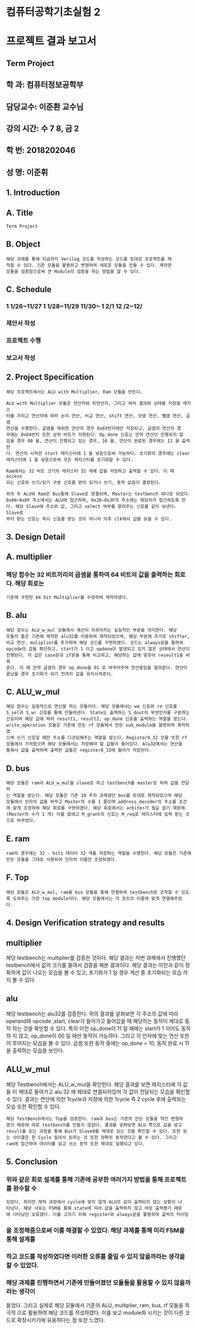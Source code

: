 # 컴퓨터공학기초실험 2

# 프로젝트 결과 보고서

## Term Project

## 학 과: 컴퓨터정보공학부

## 담당교수: 이준환 교수님

## 강의 시간: 수 7 8, 금 2

## 학 번: 2018202046

## 성 명: 이준휘


## 1. Introduction

## A. Title

```
Term Project
```
## B. Object

```
해당 과제를 통해 지금까지 Verilog 코드를 작성하는 코드를 토대로 프로젝트를 제
작할 수 있다. 기존 모듈을 활용하고 변형하여 새로운 모듈을 만들 수 있다. 제작한
모듈을 검증함으로써 큰 Module의 검증을 하는 방법을 알 수 있다.
```
## C. Schedule

### 1 1/26~11/27 1 1/28~11/29 11/30~ 1 2/1 12 /2~12/

### 제안서 작성

### 프로젝트 수행

### 보고서 작성

## 2. Project Specification

```
해당 프로젝트에서는 ALU with Multiplier, Ram 모듈을 만든다.
```
```
ALU with Multiplier 모듈은 연산자와 피연산자, 그리고 여러 결과와 상태를 저장할 레지스
터를 가지고 연산자에 따라 논리 연산, 비교 연산, shift 연산, 덧셈 연산, 뺄셈 연산, 곱셈
연산을 수행한다. 곱셈을 제외한 연산의 경우 0x03번지에만 저장되고, 곱셈의 연산의 경
우에는 0x04번지 또한 상위 비트가 저장된다. Op_done 신호는 만약 연산이 진행되지 않
았을 경우 00 을, 연산이 진행되고 있는 경우, 10 을, 연산이 완료된 경우에는 11 을 출력한
다. 연산의 시작은 start 레지스터에 1 을 넣음으로써 가능하다. 초기화의 경우에는 clear
레지스터에 1 을 넣음으로써 모든 레지스터를 초기화할 수 있다.
```
```
Ram에서는 32 비트 크기의 레지스터 32 개에 값을 저장하고 출력할 수 있다. 이 때 access
되는 신호와 쓰기/읽기 구분 신호를 받아 읽거나 쓰기, 동작 없음이 결정된다.
```
```
위의 두 ALU와 Ram은 Bus통해 Slave로 연결되며, Master는 testbench 하나로 되었다.
0x00~0x0F 주소에서는 ALU에 접근하며, 0x20~0x3F의 주소에는 메모리가 접근하도록 한
다. 해당 Slave에 주소와 값, 그리고 select 여부를 알려주는 신호를 같이 보낸다. Slave로
부터 받는 신호는 즉시 신호를 받는 것이 아니라 이후 clk에서 값을 읽을 수 있다.
```

## 3. Design Detail

## A. multiplier

### 해당 함수는 32 비트끼리의 곱셈을 통하여 64 비트의 값을 출력하는 회로다. 해당 회로는

```
기존에 구현한 64 bit Multiplier를 수정하여 제작하였다.
```
## B. alu

```
해당 함수는 ALU_w_mul 모듈에서 계산이 이루어지는 실질적인 부분을 의미한다. 해당
모듈의 틀은 기존에 제작한 alu32를 이용하여 제작되었으며, 해당 부분에 추가로 shifter,
비교 연산, muliplier를 추가하여 해당 코드를 구현하였다. 코드는 always문을 통하여
opcode의 값을 확인하고, start가 1 이고 opdone이 발생되고 있지 않은 상태에서 연산이
진행된다. 각 값은 case문과 if문을 통해 비교하고, 해당하는 값에 맞추어 reseult1을 바꿔
준다. 이 때 만약 곱셈의 경우 op_done을 01 로 바꾸어주며 연산중임을 알려준다. 연산이
끝났을 경우 초기화가 되기 전까지 값을 유지시켜준다.
```
## C. ALU_w_mul

```
해당 함수는 실질적으로 연산을 하는 모듈이다. 해당 모듈에서는 we 신호와 re 신호를
S_sel과 S_wr 신호를 통해 만들어낸다. State는 출력하는 S_dout이 무엇인지를 구분하는
신호이며 해당 값에 따라 result1, result2, op_done 신호를 출력하는 역할을 맡는다.
write_operation 모듈은 기존에 만든 rf 모듈에서 만든 sub_module을 활용하여 제작하였
으며 쓰기 신호일 때만 주소를 디코딩해주는 역할을 맡는다. Register8_32 모듈 또한 rf
모듈에서 가져왔으며 해당 모듈에서는 저장해야 할 값들이 들어있다. Alu32에서는 연산을
통해서 값을 출력하며 출력한 값들은 register8_32에 들어가 저장된다.
```
## D. bus

```
해당 모듈은 ram과 ALU_w_mul을 slave로 하고 testbench를 master로 하여 값을 전달하
는 역할을 맡는다. 해당 모듈은 기존 10 주차 과제였던 bus를 토대로 제작되었으며 해당
모듈에서 인자의 값을 바꾸고 Master의 수를 1 줄이며 address_decoder의 주소를 조건
에 맞게 조정하여 해당 회로를 구현하였다. 해당 회로에서는 arbiter가 필요 없기 때문에
(Master의 수가 1 개) 이를 없애고 M_grant의 신호는 M_req로 레지스터에 입력 받는 것
으로 바꾸었다.
```
## E. ram


```
ram의 경우에는 32 - bits 데이터 32 개를 저장하는 역할을 수행한다. 해당 모듈은 기존에
만든 모듈을 그대로 사용하여 인자의 이름만 조정하였다.
```
## F. Top

```
해당 모듈은 ALU_w_mul, ram을 bus 모듈을 통해 연결하여 testbench로 조작할 수 있도
록 도와주는 가장 top module이다. 해당 모듈에서는 각 포트의 이름에 맞게 연결해주었
다.
```
## 4. Design Verification strategy and results

## multiplier


해당 testbench는 multiplier를 검증한 것이다. 해당 결과는 저번 과제에서 진행했던
testbench에서 값의 크기를 줄여서 검증을 해본 결과이다. 해당 결과는 이전과 같이 정
확하게 값이 나오는 모습을 볼 수 있고, 초기화가 1 일 경우 계산 중 초기화되는 모습
까지 볼 수 있다.

## alu



해당 testbench는 alu32를 검증한다. 위의 결과를 살펴보면 각 주소의 값에 따라
operand와 opcode ,start, clear가 들어가고 들어갔을 때 해당하는 동작이 제대로 동작
하는 것을 확인할 수 있다. 특히 이전 op_done이 11 일 때에는 start가 1 이어도 동작하
지 않고, op_done이 00 일 때만 동작이 가능하다. 그리고 각 인자에 맞는 연산 또한 이
루어지는 모습을 볼 수 있다. 곱셈 또한 동작 중에는 op_done = 10, 동작 완료 시 11
을 출력하는 모습을 보인다.

## ALU_w_mul



해당 Testbench에서는 ALU_w_mul을 확인한다. 해당 결과를 보면 레지스터에 각 값들
이 제대로 들어가고 alu 32 에 제대로 연결되어있어 각 값이 전달되는 모습을 확인할 수
있다. 결과는 연산에 의한 1cycle과 저장에 의한 1cycle 즉 2 cycle 후에 출력되는 모습
또한 확인할 수 있다.



```
해당 TestBench에서는 Top을 검증한다. ram과 bus는 기존의 만든 모듈을 약간 변형하
였기 때문에 따로 testbench를 만들지 않았다. 결과를 살펴보면 ALU 쪽으로 값을 넣고
result를 읽는 과정을 통해 Bus가 Slave0를 제대로 읽는 것을 확인할 수 있다. 또한 읽
는 사이클은 한 Cycle 밀려서 읽히는 것 또한 정확히 동작한다고 볼 수 있다. 그리고
ram에 접근하여 데이터를 읽고 쓰는 동작 또한 제대로 실행되고 있다.
```
## 5. Conclusion

### 위와 같은 회로 설계를 통해 기존에 공부한 여러가지 방법을 통해 프로젝트를 완수할 수

```
있었다. 하지만 제작 과정에서 cycle에 맞지 않게 ALU의 값이 출력되지 않는 상황이 나
타났다. 해당 사유는 FSM을 통해 state에 따라 값을 출력하지 않고 바로 출력했기 때문
에 나타났던 오류였다. 이를 고치기 위해 register와 always문을 활용하여 출력의 타이밍
```

### 을 조정해줌으로써 이를 해결할 수 있었다. 해당 과제를 통해 미리 FSM을 통해 설계를

### 하고 코드를 작성하였다면 이러한 오류를 줄일 수 있지 않을까라는 생각을 할 수 있었다.

### 해당 과제를 진행하면서 기존에 만들어졌던 모듈들을 활용할 수 있지 않을까라는 생각이

들었다. 그리고 실제로 해당 모듈에서 기존의 ALU, multiplier, ram, bus, rf 모듈을 적극적
으로 활용하여 해당 코드를 작성하였다. 이를 보고 module화 시키는 것이 다른 코드로
확장시키기에 유용하다는 점 또한 느꼈다.


